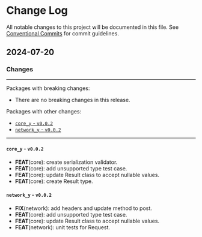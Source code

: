 # Change Log

All notable changes to this project will be documented in this file.
See [Conventional Commits](https://conventionalcommits.org) for commit guidelines.

## 2024-07-20

### Changes

---

Packages with breaking changes:

 - There are no breaking changes in this release.

Packages with other changes:

 - [`core_y` - `v0.0.2`](#core_y---v002)
 - [`network_y` - `v0.0.2`](#network_y---v002)

---

#### `core_y` - `v0.0.2`

 - **FEAT**(core): create serialization validator.
 - **FEAT**(core): add unsupported type test case.
 - **FEAT**(core): update Result class to accept nullable values.
 - **FEAT**(core): create Result type.

#### `network_y` - `v0.0.2`

 - **FIX**(network): add headers and update method to post.
 - **FEAT**(core): add unsupported type test case.
 - **FEAT**(core): update Result class to accept nullable values.
 - **FEAT**(network): unit tests for Request.

